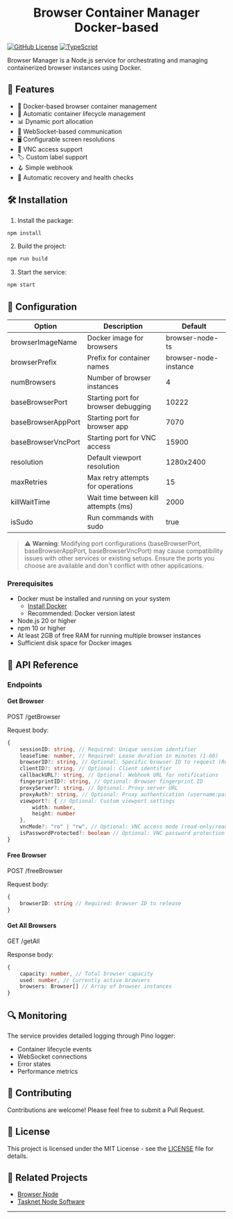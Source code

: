 <h1 align="center">Browser Container Manager <br/> Docker-based</h1>

[![GitHub License](https://img.shields.io/badge/license-MIT-blue.svg)](LICENSE)
[![TypeScript](https://img.shields.io/badge/TypeScript-5.0-blue?logo=typescript)](https://www.typescriptlang.org/)

Browser Manager is a Node.js service for orchestrating and managing containerized browser instances using Docker.

## 🚀 Features

- 🐳 Docker-based browser container management
- 🔄 Automatic container lifecycle management
- 📊 Dynamic port allocation
- 🔌 WebSocket-based communication
- 🖥️ Configurable screen resolutions
- 🔐 VNC access support
- 🏷️ Custom label support
- 🪝 Simple webhook
- 🔄 Automatic recovery and health checks

## 🛠️ Installation

1. Install the package:
```bash
npm install
```

2. Build the project:
```bash
npm run build
```

3. Start the service:
```bash
npm start
```

## 🔧 Configuration

| Option | Description | Default |
|--------|-------------|---------|
| browserImageName | Docker image for browsers | browser-node-ts |
| browserPrefix | Prefix for container names | browser-node-instance |
| numBrowsers | Number of browser instances | 4 |
| baseBrowserPort | Starting port for browser debugging | 10222 |
| baseBrowserAppPort | Starting port for browser app | 7070 |
| baseBrowserVncPort | Starting port for VNC access | 15900 |
| resolution | Default viewport resolution | 1280x2400 |
| maxRetries | Max retry attempts for operations | 15 |
| killWaitTime | Wait time between kill attempts (ms) | 2000 |
| isSudo | Run commands with sudo | true |

> ⚠️ **Warning**: Modifying port configurations (baseBrowserPort, baseBrowserAppPort, baseBrowserVncPort) may cause compatibility issues with other services or existing setups. Ensure the ports you choose are available and don't conflict with other applications.

### Prerequisites

- Docker must be installed and running on your system
  - [Install Docker](https://docs.docker.com/get-docker/)
  - Recommended: Docker version latest
- Node.js 20 or higher
- npm 10 or higher
- At least 2GB of free RAM for running multiple browser instances
- Sufficient disk space for Docker images

## 🔧 API Reference

### Endpoints

#### Get Browser
POST /getBrowser

Request body:
```typescript
{
    sessionID: string, // Required: Unique session identifier
    leaseTime: number, // Required: Lease duration in minutes (1-60)
    browserID?: string, // Optional: Specific browser ID to request (Recommend to use )
    clientID?: string, // Optional: Client identifier
    callbackURL?: string, // Optional: Webhook URL for notifications
    fingerprintID?: string, // Optional: Browser fingerprint ID
    proxyServer?: string, // Optional: Proxy server URL
    proxyAuth?: string, // Optional: Proxy authentication (username:password)
    viewport?: { // Optional: Custom viewport settings
        width: number,
        height: number
    },
    vncMode?: "ro" | "rw", // Optional: VNC access mode (read-only/read-write)
    isPasswordProtected?: boolean // Optional: VNC password protection
}
```

#### Free Browser
POST /freeBrowser

Request body:
```typescript
{
    browserID: string // Required: Browser ID to release
}
```

#### Get All Browsers
GET /getAll

Response body:
```typescript
{
    capacity: number, // Total browser capacity
    used: number, // Currently active browsers
    browsers: Browser[] // Array of browser instances
}
```

## 🔍 Monitoring

The service provides detailed logging through Pino logger:
- Container lifecycle events
- WebSocket connections
- Error states
- Performance metrics

## 🤝 Contributing

Contributions are welcome! Please feel free to submit a Pull Request.

## 📄 License

This project is licensed under the MIT License - see the [LICENSE](LICENSE) file for details.

## 🔗 Related Projects

- [Browser Node](https://github.com/Ajent-foundation/browser-node)
- [Tasknet Node Software](https://github.com/Ajent-foundation/tasknet-node)
---
